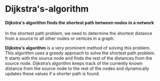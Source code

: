 # Dijkstra's-algorithm

#### Dijkstra's algorithm finds the shortest path between nodes in a network

In the shortest path problem, we need to determine the shortest distance from a source to all other nodes or vertices in a
graph. 

**Dijkstra's algorithm** is a very prominent method of solving this problem. This algorithm uses a greedy approach to solve the shortest path problem.
It starts with the source node and finds the rest of the distances from the source node. Dijkstra’s algorithm keeps track of the currently known distance from the source node to the rest of the nodes and dynamically updates these values if a shorter path is found.
